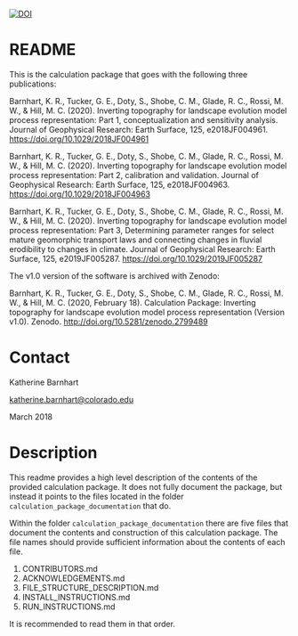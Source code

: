 [![DOI](https://zenodo.org/badge/DOI/10.5281/zenodo.2799489.svg)](https://doi.org/10.5281/zenodo.2799489)

# README

This is the calculation package that goes with the following three publications:

Barnhart, K. R., Tucker, G. E., Doty, S., Shobe, C. M., Glade, R. C., Rossi, M. W., & Hill, M. C. (2020). Inverting topography for landscape evolution model process representation: Part 1, conceptualization and sensitivity analysis. Journal of Geophysical Research: Earth Surface, 125, e2018JF004961. https://doi.org/10.1029/2018JF004961

Barnhart, K. R., Tucker, G. E., Doty, S., Shobe, C. M., Glade, R. C., Rossi, M. W., & Hill, M. C. (2020). Inverting topography for landscape evolution model process representation: Part 2, calibration and validation. Journal of Geophysical Research: Earth Surface, 125, e2018JF004963. https://doi.org/10.1029/2018JF004963

Barnhart, K. R., Tucker, G. E., Doty, S., Shobe, C. M., Glade, R. C., Rossi, M. W., & Hill, M. C. (2020). Inverting topography for landscape evolution model process representation: Part 3, Determining parameter ranges for select mature geomorphic transport laws and connecting changes in fluvial erodibility to changes in climate. Journal of Geophysical Research: Earth Surface, 125, e2019JF005287. https://doi.org/10.1029/2019JF005287

The v1.0 version of the software is archived with Zenodo:

Barnhart, K. R., Tucker, G. E., Doty, S., Shobe, C. M., Glade, R. C., Rossi, M. W., & Hill, M. C. (2020, February 18). Calculation Package: Inverting topography for landscape evolution model process representation (Version v1.0). Zenodo. http://doi.org/10.5281/zenodo.2799489

# Contact

Katherine Barnhart

katherine.barnhart@colorado.edu

March 2018

# Description 
This readme provides a high level description of the contents of the provided
calculation package. It does not fully document the package, but instead it
points to the files located in the folder `calculation_package_documentation`
that do.

Within the folder `calculation_package_documentation` there are five files that
document the contents and construction of this calculation package. The file
names should provide sufficient information about the contents of each file.

1) CONTRIBUTORS.md
2) ACKNOWLEDGEMENTS.md
3) FILE_STRUCTURE_DESCRIPTION.md
4) INSTALL_INSTRUCTIONS.md
5) RUN_INSTRUCTIONS.md

It is recommended to read them in that order.
